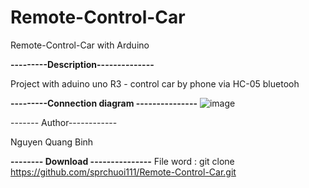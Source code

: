 # Remote-Control-Car
Remote-Control-Car with Arduino

**---------Description--------------**

Project with aduino uno R3 - control car by phone via HC-05 bluetooh 

**---------Connection diagram ---------------**
![image](https://github.com/sprchuoi111/Remote-Control-Car/assets/91411014/f24389a0-9a9a-4d36-a447-3a9a63cab8d4)


------- Author------------

Nguyen Quang Binh 

**-------- Download ---------------**
File word : git clone https://github.com/sprchuoi111/Remote-Control-Car.git
